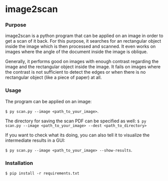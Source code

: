 # image2scan

### Purpose
image2scan is a python program that can be applied on an image in order to get a scan of it back.
For this purpose, it searches for an rectangular object inside the image which is then processed and scanned.
It even works on images where the angle of the document inside the image is oblique. 

Generally, it performs good on images with enough contrast regarding the image and the rectangular object inside the image. 
It fails on images where the contrast is not sufficient to detect the edges or when there is no rectangular object (like a piece of paper) at all.
### Usage
The program can be applied on an image:
 
 `$ py scan.py --image <path_to_your_image>`.

The directory for saving the scan PDF can be specified as well:
`$ py scan.py --image <path_to_your_image> --dest <path_to_directory>`
 
If you want to check what its doing, you can also tell it to visualize the intermediate results in a GUI:
 
 `$ py scan.py --image <path_to_your_image> --show-results`.

### Installation
`$ pip install -r requirements.txt`